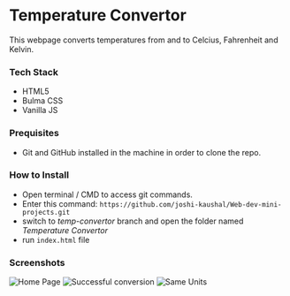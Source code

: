 # Temperature Convertor

This webpage converts temperatures from and to Celcius, Fahrenheit and Kelvin.

### Tech Stack

- HTML5
- Bulma CSS
- Vanilla JS

### Prequisites

- Git and GitHub installed in the machine in order to clone the repo.

### How to Install

- Open terminal / CMD to access git commands.
- Enter this command:
  `https://github.com/joshi-kaushal/Web-dev-mini-projects.git`
- switch to _temp-convertor_ branch and open the folder named _Temperature Convertor_
- run `index.html` file

### Screenshots

![Home Page](https://github.com/joshi-kaushal/Web-dev-mini-projects/blob/temp-convertor/Temperature%20Convertor/home.png)
![Successful conversion](https://github.com/joshi-kaushal/Web-dev-mini-projects/blob/temp-convertor/Temperature%20Convertor/cel-far.png)
![Same Units](https://github.com/joshi-kaushal/Web-dev-mini-projects/blob/temp-convertor/Temperature%20Convertor/same-units.jpg)
